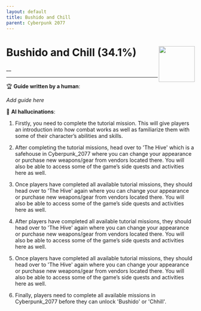 ```yaml
---
layout: default
title: Bushido and Chill
parent: Cyberpunk 2077
---
```


# Bushido and Chill (34.1%) <img align="right" src="https://cdn.cloudflare.steamstatic.com/steamcommunity/public/images/apps/1091500/ddedbfc44a125a864027e504de48fde92751c7b1.jpg" width="96" height="96">

__

***

:trophy: **Guide written by a human**:

_Add guide here_

:robot: **AI hallucinations**:

1) Firstly, you need to complete the tutorial mission. This will give players an introduction into how combat works as well as familiarize them with some of their character’s abilities and skills. 

2) After completing the tutorial missions, head over to 'The Hive' which is a safehouse in Cyberpunk_2077 where you can change your appearance or purchase new weapons/gear from vendors located there. You will also be able to access some of the game’s side quests and activities here as well. 

3) Once players have completed all available tutorial missions, they should head over to 'The Hive' again where you can change your appearance or purchase new weapons/gear from vendors located there. You will also be able to access some of the game’s side quests and activities here as well. 

4) After players have completed all available tutorial missions, they should head over to 'The Hive' again where you can change your appearance or purchase new weapons/gear from vendors located there. You will also be able to access some of the game’s side quests and activities here as well. 

5) Once players have completed all available tutorial missions, they should head over to 'The Hive' again where you can change your appearance or purchase new weapons/gear from vendors located there. You will also be able to access some of the game’s side quests and activities here as well. 

6) Finally, players need to complete all available missions in Cyberpunk_2077 before they can unlock 'Bushido' or 'Chhill'.
